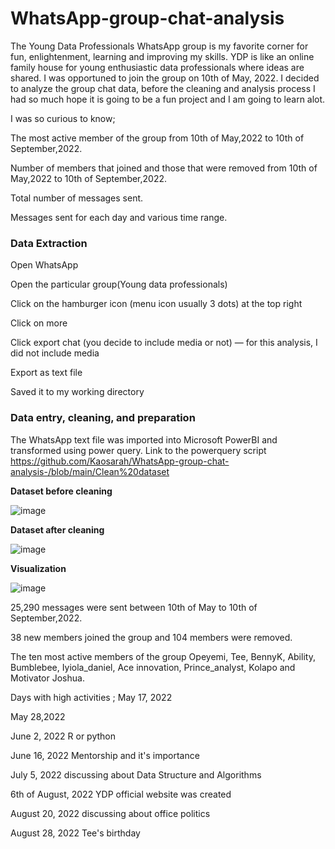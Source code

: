 # WhatsApp-group-chat-analysis

The Young Data Professionals WhatsApp group is my favorite corner for fun, enlightenment, learning and improving my skills. YDP is like an online family house for
young enthusiastic data professionals where ideas are shared. I was opportuned to join the group on 10th of May, 2022. I decided to analyze the group chat data, before the cleaning and analysis process I had so much hope it is going to be a fun project and I am going to learn alot. 

I was so curious to know;

The most active member of the group from 10th of May,2022 to 10th of September,2022.

Number of members that joined and those that were removed from 10th of May,2022 to 10th of September,2022.

Total number of messages sent.

Messages sent for each day and various time range.

### Data Extraction

Open WhatsApp

Open the particular group(Young data professionals) 

Click on the hamburger icon (menu icon usually 3 dots) at the top right

Click on more

Click export chat (you decide to include media or not) — for this analysis, I did not include media

Export as text file

Saved it to my working directory

### Data entry, cleaning, and preparation
 
 The WhatsApp text file was imported into Microsoft PowerBI and transformed using power query.
 Link to the powerquery script https://github.com/Kaosarah/WhatsApp-group-chat-analysis-/blob/main/Clean%20dataset
 
 **Dataset before cleaning**
 
 
 
![image](https://user-images.githubusercontent.com/109418747/190860476-144dbb50-8c68-4029-b4d9-db9f98eb93fa.png)


**Dataset after cleaning**



![image](https://user-images.githubusercontent.com/109418747/190861021-d5ffb4d0-5b03-44a9-9159-1b06621f1712.png)


**Visualization**

![image](https://user-images.githubusercontent.com/109418747/190862432-9a6fb75d-ff70-4d22-8b2f-d61ebd9e0d10.png)


 
 25,290 messages were sent between 10th of May to 10th of September,2022.
 
 38 new members joined the group and 104 members were removed.
 
 The ten most active members of the group Opeyemi, Tee, BennyK, Ability, Bumblebee, Iyiola_daniel, Ace innovation, Prince_analyst, Kolapo and Motivator Joshua.
 
 Days with high activities ;
 May 17, 2022
 
 May 28,2022
 
 June 2, 2022 R or python
 
 June 16, 2022  Mentorship and it's importance
 
 July 5, 2022 discussing about Data Structure and Algorithms
 
 6th of August, 2022 YDP official website was created
 
 August 20, 2022 discussing about office politics
 
 August 28, 2022 Tee's birthday


